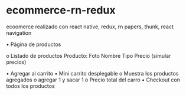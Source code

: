 # ecommerce-rn-redux

ecoomerce realizado con react native, redux, rn papers, thunk, react navigation

• Página de productos

o Listado de productos
Producto:
Foto
Nombre
Tipo
Precio (simular precios)

• Agregar al carrito
• Mini carrito desplegable
o Muestra los productos agregados
o agregar 1 y sacar 1
o Precio total del carro
• Checkout con todos los productos
